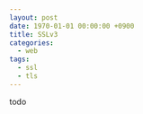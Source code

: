 ```yaml
---
layout: post
date: 1970-01-01 00:00:00 +0900
title: SSLv3
categories:
  - web
tags:
  - ssl
  - tls
---
```


todo
